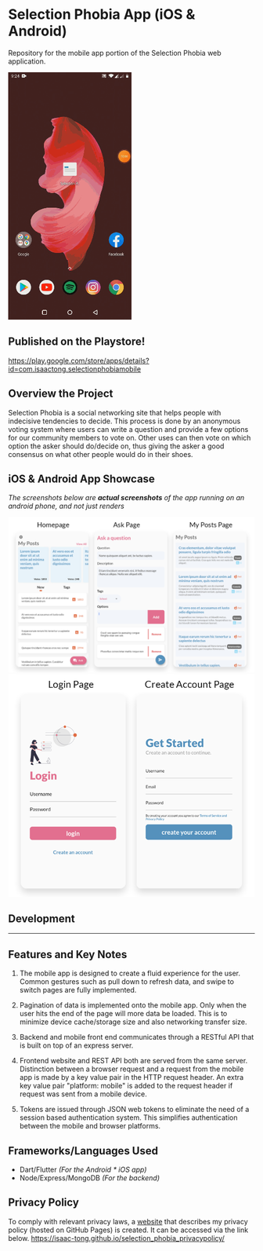 # Selection Phobia App (iOS & Android)
Repository for the mobile app portion of the Selection Phobia web application.

![Demo_Gif](https://github.com/Isaac-Tong/selectionphobia-mobile/blob/master/readme/showcase_gif.gif)

## Published on the Playstore!
https://play.google.com/store/apps/details?id=com.isaactong.selectionphobiamobile


## Overview the Project
Selection Phobia is a social networking site that helps people with indecisive tendencies to decide. This process is done by an anonymous voting system where users can write a question and provide a few options for our community members to vote on. Other uses can then vote on which option the asker should do/decide on, thus giving the asker a good consensus on what other people would do in their shoes. 

## iOS & Android App Showcase
*The screenshots below are ***actual screenshots*** of the app running on an android phone, and not just renders*

![Homepage](https://github.com/Isaac-Tong/selectionphobia-mobile/blob/master/readme/Showcase_1.png)
![LoginPages](https://github.com/Isaac-Tong/selectionphobia-mobile/blob/master/readme/Showcase_2.png)

## Development
<hr />

## Features and Key Notes
1. The mobile app is designed to create a fluid experience for the user. Common gestures such as pull down to refresh data, and swipe to switch pages are fully implemented. 

2. Pagination of data is implemented onto the mobile app. Only when the user hits the end of the page will more data be loaded. This is to minimize device cache/storage size and also networking transfer size. 

3. Backend and mobile front end communicates through a RESTful API that is built on top of an express server.

4. Frontend website and REST API both are served from the same server. Distinction between a browser request and a request from the mobile app is made by a key value pair in the HTTP request header. An extra key value pair "platform: mobile" is added to the request header if request was sent from a mobile device. 

5. Tokens are issued through JSON web tokens to eliminate the need of a session based authentication system. This simplifies authentication between the mobile and browser platforms. 

## Frameworks/Languages Used
* Dart/Flutter *(For the Android * iOS app)*
* Node/Express/MongoDB *(For the backend)*

## Privacy Policy
To comply with relevant privacy laws, a [website](https://isaac-tong.github.io/selection_phobia_privacypolicy/) that describes my privacy policy (hosted on GitHub Pages) is created. It can be accessed via the link below.
https://isaac-tong.github.io/selection_phobia_privacypolicy/
